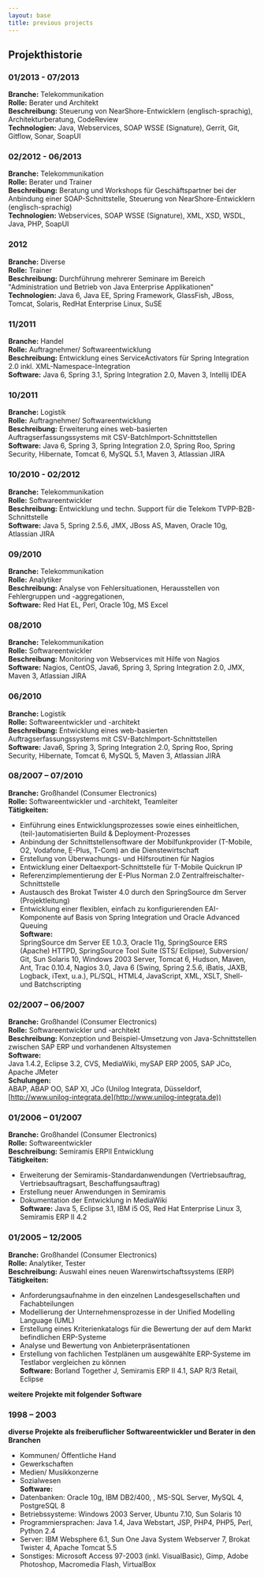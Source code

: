 ```yaml
---
layout: base
title: previous projects
---
```


## Projekthistorie

### 01/2013 - 07/2013   

**Branche:** Telekommunikation   
**Rolle:** Berater und Architekt   
**Beschreibung:** Steuerung von NearShore-Entwicklern (englisch-sprachig), Architekturberatung, CodeReview   
**Technologien:** Java, Webservices, SOAP WSSE (Signature), Gerrit, Git, Gitflow, Sonar, SoapUI   
  
### 02/2012 - 06/2013   

**Branche:** Telekommunikation   
**Rolle:** Berater und Trainer   
**Beschreibung:** Beratung und Workshops für Geschäftspartner bei der Anbindung einer SOAP-Schnittstelle, Steuerung von NearShore-Entwicklern (englisch-sprachig)   
**Technologien:** Webservices, SOAP WSSE (Signature), XML, XSD, WSDL, Java, PHP, SoapUI   
  
### 2012   

**Branche:** Diverse   
**Rolle:** Trainer   
**Beschreibung:** Durchführung mehrerer Seminare im Bereich "Administration und Betrieb von Java Enterprise Applikationen"  
**Technologien:** Java 6, Java EE, Spring Framework, GlassFish, JBoss, Tomcat, Solaris, RedHat Enterprise Linux, SuSE   


### 11/2011   

**Branche:** Handel   
**Rolle:** Auftragnehmer/ Softwareentwicklung   
**Beschreibung:** Entwicklung eines ServiceActivators für Spring Integration 2.0 inkl. XML-Namespace-Integration   
**Software:** Java 6, Spring 3.1, Spring Integration 2.0, Maven 3, Intellij IDEA   

### 10/2011   

**Branche:** Logistik   
**Rolle:** Auftragnehmer/ Softwareentwicklung   
**Beschreibung:** Erweiterung eines web-basierten Auftragserfassungssystems mit CSV-BatchImport-Schnittstellen   
**Software:** Java 6, Spring 3, Spring Integration 2.0, Spring Roo, Spring Security, Hibernate, Tomcat 6, MySQL 5.1, Maven 3, Atlassian JIRA   
  
### 10/2010 - 02/2012   

**Branche:** Telekommunikation   
**Rolle:**  Softwareentwickler   
**Beschreibung:** Entwicklung und techn. Support für die Telekom TVPP-B2B-Schnittstelle   
**Software:** Java 5, Spring 2.5.6, JMX, JBoss AS, Maven, Oracle 10g, Atlassian JIRA   
  
### 09/2010   

**Branche:** Telekommunikation   
**Rolle:**  Analytiker   
**Beschreibung:** Analyse von Fehlersituationen, Herausstellen von Fehlergruppen und -aggregationen,   
**Software:** Red Hat EL, Perl, Oracle 10g, MS Excel   
  
### 08/2010   

**Branche:** Telekommunikation   
**Rolle:**  Softwareentwickler   
**Beschreibung:** Monitoring von Webservices mit Hilfe von Nagios   
**Software:** Nagios, CentOS, Java6, Spring 3, Spring Integration 2.0, JMX, Maven 3, Atlassian JIRA   
  
### 06/2010   

**Branche:** Logistik   
**Rolle:**  Softwareentwickler und -architekt   
**Beschreibung:** Entwicklung eines web-basierten Auftragserfassungssystems mit CSV-BatchImport-Schnittstellen   
**Software:** Java6, Spring 3, Spring Integration 2.0, Spring Roo, Spring Security, Hibernate, Tomcat 6, MySQL 5, Maven 3, Atlassian JIRA   
  
  
### 08/2007 – 07/2010   

**Branche:** Großhandel (Consumer Electronics)   
**Rolle:**  Softwareentwickler und -architekt, Teamleiter   
**Tätigkeiten:**    
- Einführung eines Entwicklungsprozesses sowie eines einheitlichen, (teil-)automatisierten Build & Deployment-Prozesses   
- Anbindung der Schnittstellensoftware der Mobilfunkprovider (T-Mobile, O2, Vodafone, E-Plus, T-Com) an die Dienstewirtschaft   
- Erstellung von Überwachungs- und Hilfsroutinen für Nagios   
- Entwicklung einer Deltaexport-Schnittstelle für T-Mobile Quickrun IP   
- Referenzimplementierung der E-Plus Norman 2.0 Zentralfreischalter-Schnittstelle   
- Austausch des Brokat Twister 4.0 durch den SpringSource dm Server (Projektleitung)   
- Entwicklung einer flexiblen, einfach zu konfigurierenden EAI-Komponente auf Basis von Spring Integration und Oracle Advanced Queuing   
**Software:**   
SpringSource dm Server EE 1.0.3, Oracle 11g, SpringSource ERS (Apache) HTTPD, SpringSource Tool Suite (STS/ Eclipse), Subversion/ Git, Sun Solaris 10, Windows 2003 Server, Tomcat 6, Hudson, Maven, Ant, Trac 0.10.4, Nagios 3.0, Java 6 (Swing, Spring 2.5.6, iBatis, JAXB, Logback, iText, u.a.), PL/SQL, HTML4, JavaScript, XML, XSLT, Shell- und Batchscripting   
  
  
### 02/2007 – 06/2007   

**Branche:** Großhandel (Consumer Electronics)   
**Rolle:**  Softwareentwickler und -architekt   
**Beschreibung:**  Konzeption und Beispiel-Umsetzung von Java-Schnittstellen zwischen SAP ERP und vorhandenen Altsystemen   
**Software:**   
Java 1.4.2, Eclipse 3.2, CVS, MediaWiki, mySAP ERP 2005, SAP JCo, Apache JMeter   
**Schulungen:**   
ABAP, ABAP OO, SAP XI, JCo (Unilog Integrata, Düsseldorf, [http://www.unilog-integrata.de](http://www.unilog-integrata.de))   
  
  
### 01/2006 – 01/2007   

**Branche:** Großhandel (Consumer Electronics)   
**Rolle:**  Softwareentwickler   
**Beschreibung:**  Semiramis ERPII Entwicklung   
**Tätigkeiten:**    
- Erweiterung der Semiramis-Standardanwendungen (Vertriebsauftrag, Vertriebsauftragsart, Beschaffungsauftrag)   
- Erstellung neuer Anwendungen in Semiramis   
- Dokumentation der Entwicklung in MediaWiki   
**Software:** Java 5, Eclipse 3.1, IBM i5 OS, Red Hat Enterprise Linux 3, Semiramis ERP II 4.2   
  
  
### 01/2005 – 12/2005   

**Branche:** Großhandel (Consumer Electronics)   
**Rolle:**  Analytiker, Tester   
**Beschreibung:**  Auswahl eines neuen Warenwirtschaftssystems (ERP)   
**Tätigkeiten:**    
- Anforderungsaufnahme in den einzelnen Landesgesellschaften und Fachabteilungen   
- Modellierung der Unternehmensprozesse in der Unified Modelling Language (UML)   
- Erstellung eines Kriterienkatalogs für die Bewertung der auf dem Markt befindlichen ERP-Systeme   
- Analyse und Bewertung von Anbieterpräsentationen   
- Erstellung von fachlichen Testplänen um ausgewählte ERP-Systeme im Testlabor vergleichen zu können   
**Software:** Borland Together J, Semiramis ERP II 4.1, SAP R/3 Retail, Eclipse   
  
**weitere Projekte mit folgender Software**   
  
### 1998 – 2003   

**diverse Projekte als freiberuflicher Softwareentwickler und Berater in den Branchen**   
- Kommunen/ Öffentliche Hand   
- Gewerkschaften   
- Medien/ Musikkonzerne   
- Sozialwesen   
**Software:**   
- Datenbanken: Oracle 10g, IBM DB2/400, , MS-SQL Server, MySQL 4, PostgreSQL 8   
- Betriebssysteme: Windows 2003 Server, Ubuntu 7.10, Sun Solaris 10   
- Programmiersprachen: Java 1.4, Java Webstart, JSP, PHP4, PHP5, Perl, Python 2.4   
- Server: IBM Websphere 6.1, Sun One Java System Webserver 7, Brokat Twister 4, Apache Tomcat 5.5   
- Sonstiges: Microsoft Access 97-2003 (inkl. VisualBasic), Gimp, Adobe Photoshop, Macromedia Flash, VirtualBox

